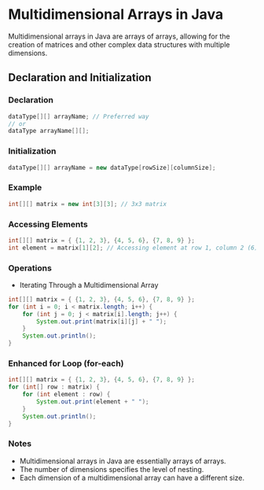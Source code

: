 # Multidimensional Arrays in Java

Multidimensional arrays in Java are arrays of arrays, allowing for the creation of matrices and other complex data structures with multiple dimensions.

## Declaration and Initialization

### Declaration

```java
dataType[][] arrayName; // Preferred way
// or
dataType arrayName[][];
```

### Initialization

```java
dataType[][] arrayName = new dataType[rowSize][columnSize];
```

### Example

```java
int[][] matrix = new int[3][3]; // 3x3 matrix

```

### Accessing Elements

```java
int[][] matrix = { {1, 2, 3}, {4, 5, 6}, {7, 8, 9} };
int element = matrix[1][2]; // Accessing element at row 1, column 2 (6)
```

### Operations

- Iterating Through a Multidimensional Array

```java
int[][] matrix = { {1, 2, 3}, {4, 5, 6}, {7, 8, 9} };
for (int i = 0; i < matrix.length; i++) {
    for (int j = 0; j < matrix[i].length; j++) {
        System.out.print(matrix[i][j] + " ");
    }
    System.out.println();
}
```

### Enhanced for Loop (for-each)

```java
int[][] matrix = { {1, 2, 3}, {4, 5, 6}, {7, 8, 9} };
for (int[] row : matrix) {
    for (int element : row) {
        System.out.print(element + " ");
    }
    System.out.println();
}
```

### Notes

- Multidimensional arrays in Java are essentially arrays of arrays.
- The number of dimensions specifies the level of nesting.
- Each dimension of a multidimensional array can have a different size.
